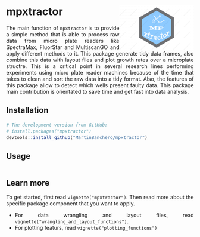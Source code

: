 # mpxtractor <img src="man/logo_mpxtractor.png" width = 200, align="right">

<style>
body {
text-align: justify}
</style>


The main function of `mpxtractor` is to provide a simple method that is able to process raw data 
from micro plate readers like SpectraMax, FluorStar and MultiscanGO and apply different
methods to it.
This package generate tidy data frames, also combine this data with layout files and plot growth rates
over a microplate structre. This is a critical point in several research lines performing experiments 
using micro plate reader machines because of the time that takes to clean and sort the raw data into a
tidy format. Also, the features of this package allow to detect which wells present faulty data. 
This package main contribution is orientated to save time and get fast into data analysis.


## Installation 

```R
# The development version from GitHub:
# install.packages("mpxtractor")
devtools::install_github("MartinBanchero/mpxtractor")
```

## Usage

```R
```

## Learn more

To get started, first read `vignette("mpxtractor")`. Then read more about the specific package component that you want to apply.

* For data wrangling and layout files, read `vignette("wrangling_and_layout_functions")`.
* For plotting featurs, read `vignette("plotting_functions")`
